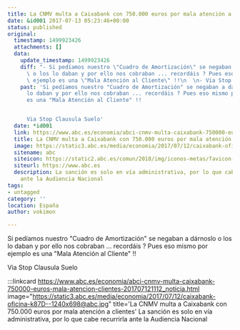 ```yaml
---
title: La CNMV multa a Caixabank con 750.000 euros por mala atención a clientes
date: &id001 2017-07-13 05:23:46+00:00
status: published
original:
  timestamp: 1499923426
  attachments: []
  data:
    update_timestamp: 1499923426
    diff: "- Si pedíamos nuestro \"Cuadro de Amortización\" se negaban a dárnoslo\
      \ o los lo daban y por ello nos cobraban ... recordáis ? Pues eso mismo por\
      \ ejemplo es una \"Mala Atención al Cliente\" !!\n  \n- Via Stop Clausula Suelo"
    past: 'Si pedíamos nuestro "Cuadro de Amortización" se negaban a dárnoslo o los
      lo daban y por ello nos cobraban ... recordáis ? Pues eso mismo por ejemplo
      es una "Mala Atención al Cliente" !!


      Via Stop Clausula Suelo'
  date: *id001
  link: https://www.abc.es/economia/abci-cnmv-multa-caixabank-750000-euros-mala-atencion-clientes-201707121112_noticia.html
  title: La CNMV multa a Caixabank con 750.000 euros por mala atención a clientes
  image: https://static3.abc.es/media/economia/2017/07/12/caixabank-oficina-k87D--1240x698@abc.jpg
  sitename: abc
  siteicon: https://static2.abc.es/comun/2018/img/iconos-metas/favicon-2016.ico
  siteurl: https://www.abc.es
  description: La sanción es solo en vía administrativa, por lo que cabe recurrirla
    ante la Audiencia Nacional
tags:
- untagged
category: ''
location: España
author: vokimon

---
```

Si pedíamos nuestro "Cuadro de Amortización" se negaban a dárnoslo o los lo daban y por ello nos cobraban ... recordáis ? Pues eso mismo por ejemplo es una "Mala Atención al Cliente" !!

Via Stop Clausula Suelo

:::linkcard https://www.abc.es/economia/abci-cnmv-multa-caixabank-750000-euros-mala-atencion-clientes-201707121112_noticia.html image="https://static3.abc.es/media/economia/2017/07/12/caixabank-oficina-k87D--1240x698@abc.jpg" title='La CNMV multa a Caixabank con 750.000 euros por mala atención a clientes'
    La sanción es solo en vía administrativa, por lo que cabe recurrirla ante la Audiencia Nacional

